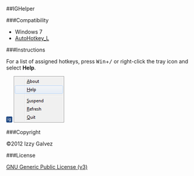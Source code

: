 ##IGHelper

###Compatibility

- Windows 7
- [AutoHotkey_L](http://l.autohotkey.net/)

###Instructions

For a list of assigned hotkeys, press <kbd>Win</kbd>+<kbd>/</kbd> or right-click the tray icon and select **Help**.

![icon](https://github.com/iglvzx/IGHelper/raw/master/readme/icon.png)&nbsp;![menu](https://github.com/iglvzx/IGHelper/raw/master/readme/menu.png)

###Copyright

&copy;2012 Izzy Galvez

###License

[GNU Generic Public License (v3)](https://www.gnu.org/licenses/gpl-3.0.txt)
